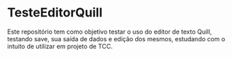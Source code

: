 # TesteEditorQuill
Este repositório tem como objetivo testar o uso do editor de texto Quill, testando save, sua saída de dados e edição dos mesmos, estudando com o intuito de utilizar em projeto de TCC.
